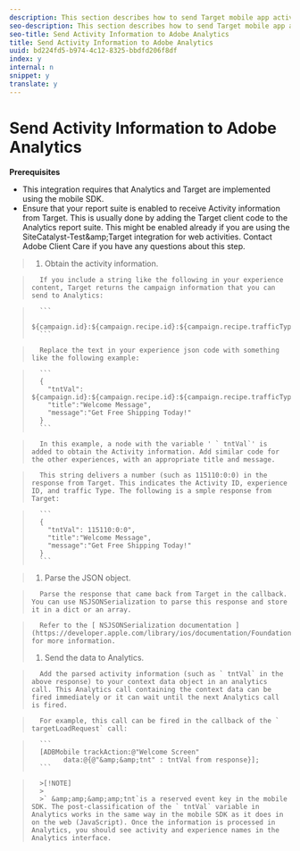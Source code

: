 ```yaml
---
description: This section describes how to send Target mobile app activity information to Adobe Analytics for postAhoc segmentation.
seo-description: This section describes how to send Target mobile app activity information to Adobe Analytics for postAhoc segmentation.
seo-title: Send Activity Information to Adobe Analytics
title: Send Activity Information to Adobe Analytics
uuid: bd224fd5-b974-4c12-8325-bbdfd206f8df
index: y
internal: n
snippet: y
translate: y
---
```


# Send Activity Information to Adobe Analytics

**Prerequisites** 


* This integration requires that Analytics and Target are implemented using the mobile SDK.
* Ensure that your report suite is enabled to receive Activity information from Target. This is usually done by adding the Target client code to the Analytics report suite. This might be enabled already if you are using the SiteCatalyst-Test&amp;amp;Target integration for web activities. Contact Adobe Client Care if you have any questions about this step. 



>1. Obtain the activity information.

>       If you include a string like the following in your experience content, Target returns the campaign information that you can send to Analytics: 

>    
>       ```
>       ${campaign.id}:${campaign.recipe.id}:${campaign.recipe.trafficType}
>       ```


>       Replace the text in your experience json code with something like the following example: 

>    
>       ```
>       { 
>         "tntVal": ${campaign.id}:${campaign.recipe.id}:${campaign.recipe.trafficType}", 
>         "title":"Welcome Message", 
>         "message":"Get Free Shipping Today!" 
>       }
>       ```


>       In this example, a node with the variable ' ` tntVal`' is added to obtain the Activity information. Add similar code for the other experiences, with an appropriate title and message. 

>       This string delivers a number (such as 115110:0:0) in the response from Target. This indicates the Activity ID, experience ID, and traffic Type. The following is a smple response from Target: 

>    
>       ```
>       { 
>         "tntVal": 115110:0:0", 
>         "title":"Welcome Message", 
>         "message":"Get Free Shipping Today!" 
>       }
>       ```

>1. Parse the JSON object.

>       Parse the response that came back from Target in the callback. You can use NSJSONSerialization to parse this response and store it in a dict or an array. 

>       Refer to the [ NSJSONSerialization documentation ](https://developer.apple.com/library/ios/documentation/Foundation/Reference/NSJSONSerialization_Class/#//apple_ref/occ/clm/NSJSONSerialization/JSONObjectWithData:options:error) for more information. 
>1. Send the data to Analytics.

>       Add the parsed activity information (such as ` tntVal` in the above response) to your context data object in an analytics call. This Analytics call containing the context data can be fired immediately or it can wait until the next Analytics call is fired. 

>       For example, this call can be fired in the callback of the ` targetLoadRequest` call: 

>    
>       ```
>       [ADBMobile trackAction:@"Welcome Screen"  
>             data:@{@"&amp;&amp;tnt" : tntVal from response}];
>       ```



>       >[!NOTE]
>       >
>       >` &amp;amp;&amp;amp;tnt`is a reserved event key in the mobile SDK. The post-classification of the ` tntVal` variable in Analytics works in the same way in the mobile SDK as it does in on the web (JavaScript). Once the information is processed in Analytics, you should see activity and experience names in the Analytics interface. 

